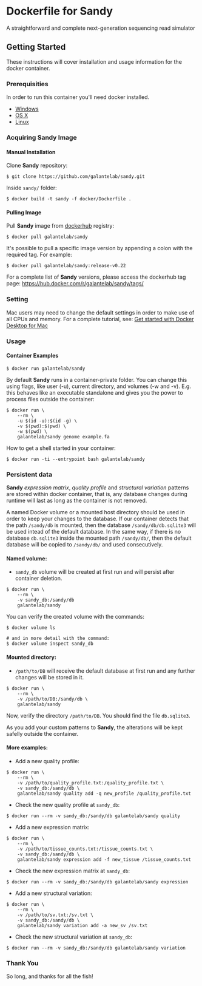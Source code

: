 # Dockerfile for Sandy

A straightforward and complete next-generation sequencing read simulator

## Getting Started

These instructions will cover installation and usage information for the docker container.

### Prerequisities

In order to run this container you'll need docker installed.

* [Windows](https://docs.docker.com/windows/started)
* [OS X](https://docs.docker.com/mac/started/)
* [Linux](https://docs.docker.com/linux/started/)

### Acquiring Sandy Image

#### Manual Installation

Clone **Sandy** repository:

`$ git clone https://github.com/galantelab/sandy.git`

Inside `sandy/` folder:

`$ docker build -t sandy -f docker/Dockerfile .`

#### Pulling Image

Pull **Sandy** image from [dockerhub](https://hub.docker.com) registry:

`$ docker pull galantelab/sandy`

It's possible to pull a specific image version by appending a colon with the required tag.
For example:

`$ docker pull galantelab/sandy:release-v0.22`

For a complete list of **Sandy** versions, please access the dockerhub tag page: <https://hub.docker.com/r/galantelab/sandy/tags/>

### Setting

Mac users may need to change the default settings in order to make use
of all CPUs and memory. For a complete tutorial, see: [Get started with Docker Desktop for Mac](https://docs.docker.com/docker-for-mac/#preferences-menu)

### Usage

#### Container Examples

`$ docker run galantelab/sandy`

By default **Sandy** runs in a container-private folder. You can change this using flags, like user (-u),
current directory, and volumes (-w and -v). E.g. this behaves like an executable standalone and gives you
the power to process files outside the container:

```
$ docker run \
	--rm \
	-u $(id -u):$(id -g) \
	-v $(pwd):$(pwd) \
	-w $(pwd) \
	galantelab/sandy genome example.fa
```

How to get a shell started in your container:

`$ docker run -ti --entrypoint bash galantelab/sandy`

### Persistent data

**Sandy** *expression matrix*, *quality profile* and *structural variation* patterns are stored within docker container, that is, any database changes during runtime will last as long as the container is not removed.

A named Docker volume or a mounted host directory should be used in order to keep your changes to the database. If our container detects that the path `/sandy/db` is mounted, then the database `/sandy/db/db.sqlite3` will be used intead of the default database. In the same way, if there is no database `db.sqlite3` inside the mounted path `/sandy/db/`, then the default database will be copied to `/sandy/db/` and used consecutively.

#### Named volume:

- `sandy_db` volume will be created at first run and will persist after container deletion.

```
$ docker run \
	--rm \
	-v sandy_db:/sandy/db
	galantelab/sandy
```

You can verify the created volume with the commands:

```
$ docker volume ls

# and in more detail with the command:
$ docker volume inspect sandy_db
```

#### Mounted directory:

- `/path/to/DB` will receive the default database at first run and any further changes will be stored in it.

```
$ docker run \
	--rm \
	-v /path/to/DB:/sandy/db \
	galantelab/sandy
```

Now, verify the directory `/path/to/DB`. You should find the file `db.sqlite3`.

As you add your custom patterns to **Sandy**, the alterations will be kept safelly outside the container.

#### More examples:

- Add a new quality profile:

```
$ docker run \
	--rm \
	-v /path/to/quality_profile.txt:/quality_profile.txt \
	-v sandy_db:/sandy/db \
	galantelab/sandy quality add -q new_profile /quality_profile.txt
```

- Check the new quality profile at `sandy_db`:

`$ docker run --rm -v sandy_db:/sandy/db galantelab/sandy quality`

- Add a new expression matrix:

```
$ docker run \
	--rm \
	-v /path/to/tissue_counts.txt:/tissue_counts.txt \
	-v sandy_db:/sandy/db \
	galantelab/sandy expression add -f new_tissue /tissue_counts.txt
```

- Check the new expression matrix at `sandy_db`:

`$ docker run --rm -v sandy_db:/sandy/db galantelab/sandy expression`

- Add a new structural variation:

```
$ docker run \
	--rm \
	-v /path/to/sv.txt:/sv.txt \
	-v sandy_db:/sandy/db \
	galantelab/sandy variation add -a new_sv /sv.txt
```

- Check the new structural variation at `sandy_db`:

`$ docker run --rm -v sandy_db:/sandy/db galantelab/sandy variation`

### Thank You

So long, and thanks for all the fish!
